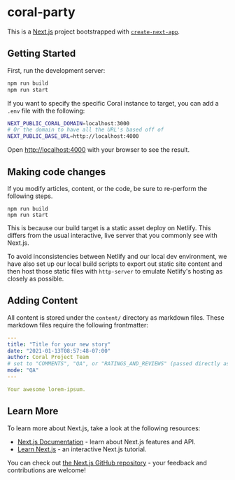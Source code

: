 # coral-party

This is a [Next.js](https://nextjs.org/) project bootstrapped with [`create-next-app`](https://github.com/vercel/next.js/tree/canary/packages/create-next-app).


## Getting Started

First, run the development server:

```bash
npm run build
npm run start
```

If you want to specify the specific Coral instance to target, you can add a `.env` file with the following:

```bash
NEXT_PUBLIC_CORAL_DOMAIN=localhost:3000
# Or the domain to have all the URL's based off of
NEXT_PUBLIC_BASE_URL=http://localhost:4000
```

Open [http://localhost:4000](http://localhost:4000) with your browser to see the result.

## Making code changes

If you modify articles, content, or the code, be sure to re-perform the following steps.

```
npm run build
npm run start
```

This is because our build target is a static asset deploy on Netlify. This differs from the usual interactive, live server that you commonly see with Next.js.

To avoid inconsistencies between Netlify and our local dev environment, we have also set up our local build scripts to export out static site content and then host those static files with `http-server` to emulate Netlify's hosting as closely as possible.

## Adding Content

All content is stored under the `content/` directory as markdown files. These markdown files require the following frontmatter:

```yaml
---
title: "Title for your new story"
date: "2021-01-13T08:57:48-07:00"
author: Coral Project Team
# set to "COMMENTS", "QA", or "RATINGS_AND_REVIEWS" (passed directly as `storyMode` in stream embed)
mode: "QA"
---

Your awesome lorem-ipsum.
```

## Learn More

To learn more about Next.js, take a look at the following resources:

- [Next.js Documentation](https://nextjs.org/docs) - learn about Next.js features and API.
- [Learn Next.js](https://nextjs.org/learn) - an interactive Next.js tutorial.

You can check out [the Next.js GitHub repository](https://github.com/vercel/next.js/) - your feedback and contributions are welcome!
